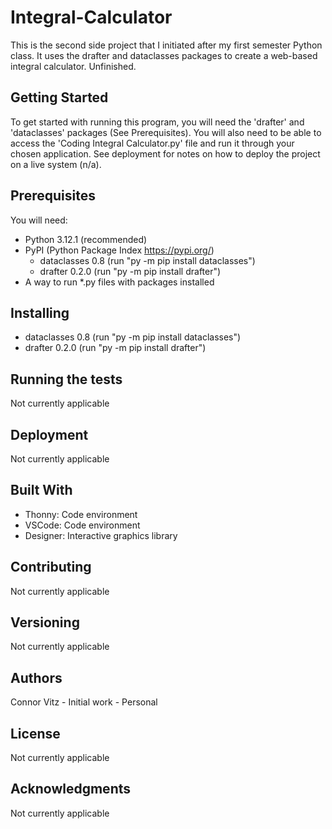 # Integral-Calculator
This is the second side project that I initiated after my first semester Python class. It uses the drafter and dataclasses packages to create a web-based integral calculator. Unfinished.

## Getting Started
To get started with running this program, you will need the 'drafter' and 'dataclasses' packages (See Prerequisites). You will also need to be able to access the 'Coding Integral Calculator.py' file and run it through your chosen application. See deployment for notes on how to deploy the project on a live system (n/a).

## Prerequisites
You will need:
- Python 3.12.1 (recommended)
- PyPI (Python Package Index https://pypi.org/)
    - dataclasses 0.8 (run "py -m pip install dataclasses")
    - drafter 0.2.0 (run "py -m pip install drafter")
- A way to run *.py files with packages installed

## Installing
- dataclasses 0.8 (run "py -m pip install dataclasses")
- drafter 0.2.0 (run "py -m pip install drafter")

## Running the tests
Not currently applicable

## Deployment
Not currently applicable

## Built With
- Thonny: Code environment
- VSCode: Code environment
- Designer: Interactive graphics library

## Contributing
Not currently applicable

## Versioning
Not currently applicable

## Authors
Connor Vitz - Initial work - Personal

## License
Not currently applicable

## Acknowledgments
Not currently applicable
